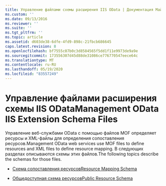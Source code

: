 ```yaml
---
title: Управление файлами схемы расширения IIS OData | Документация Майкрософт
ms.custom: ''
ms.date: 09/13/2016
ms.reviewer: ''
ms.suite: ''
ms.tgt_pltfrm: ''
ms.topic: article
ms.assetid: d603de38-6dfe-4fd9-898c-21fbcb686645
caps.latest.revision: 8
ms.openlocfilehash: bf7555c07b0c3d8584565f5dd1f11e9973de9a9e
ms.sourcegitcommit: 173556307d45d88de31086ce776770547eece64c
ms.translationtype: MT
ms.contentlocale: ru-RU
ms.lasthandoff: 05/19/2020
ms.locfileid: "83557249"
---
```

# <a name="management-odata-iis-extension-schema-files"></a><span data-ttu-id="45f49-102">Управление файлами расширения схемы IIS OData</span><span class="sxs-lookup"><span data-stu-id="45f49-102">Management OData IIS Extension Schema Files</span></span>

<span data-ttu-id="45f49-103">Управление веб-службами OData с помощью файлов MOF определяет ресурсы и XML-файлы для определения сопоставления ресурсов.</span><span class="sxs-lookup"><span data-stu-id="45f49-103">Management OData web services use MOF files to define resources and XML files to define resource mapping.</span></span> <span data-ttu-id="45f49-104">В следующих разделах описываются схемы этих файлов.</span><span class="sxs-lookup"><span data-stu-id="45f49-104">The following topics describe the schemas for those files.</span></span>

- [<span data-ttu-id="45f49-105">Схема сопоставления ресурсов</span><span class="sxs-lookup"><span data-stu-id="45f49-105">Resource Mapping Schema</span></span>](./resource-mapping-schema.md)

- [<span data-ttu-id="45f49-106">Общедоступная схема ресурсов</span><span class="sxs-lookup"><span data-stu-id="45f49-106">Public Resource Schema</span></span>](./public-resource-schema.md)
